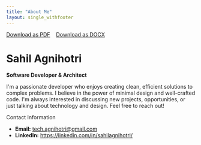 ```yaml
---
title: "About Me"
layout: single_withfooter
---
```


<div class="content-section">
<div class="export-buttons no-pdf" style="display: flex; gap: 1rem; margin-bottom: 2rem; flex-wrap: wrap;">
  <a href="#" class="btn" id="download-pdf">
    <i class="fas fa-file-pdf"></i> Download as PDF
  </a>
  <a href="#" class="btn btn-outline" id="download-docx">
    <i class="fas fa-file-word"></i> Download as DOCX
  </a>
</div>

# Sahil Agnihotri

**Software Developer & Architect**

I'm a passionate developer who enjoys creating clean, efficient solutions to complex problems. I believe in the power of minimal design and well-crafted code. I'm always interested in discussing new projects, opportunities, or just talking about technology and design. Feel free to reach out!

<div class="pdf-only">
  <span class="vitae-section-title"><i class="fas fa-address-card"></i> Contact Information</span>

  <ul>
    <li><strong>Email:</strong> <a href="mailto:tech.agnihotri@gmail.com">tech.agnihotri@gmail.com</a></li>
    <li><strong>LinkedIn:</strong> <a href="https://www.linkedin.com/in/sahilagnihotri" target="_blank" rel="noopener noreferrer">https://linkedin.com/in/sahilagnihotri/</a></li>
  </ul>
  <div style="padding-bottom: 30mm;"></div>
</div>

</div>